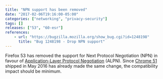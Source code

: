 ```yaml
---
title: "NPN support has been removed"
date: "2017-02-06T19:16:00-05:00"
categories: ["networking", "privacy-security"]
tags: []
releases: ["53", "60-esr"]
references:
    - url: "https://bugzilla.mozilla.org/show_bug.cgi?id=1248198"
      title: "Bug 1248198 - Drop NPN support"
---
```

Firefox 53 has removed the support for Next Protocol Negotiation (NPN) in favour of [Application-Layer Protocol Negotiation](https://en.wikipedia.org/wiki/Application-Layer_Protocol_Negotiation) (ALPN). Since [Chrome 51](https://developers.google.com/web/updates/2016/04/chrome-51-deprecations) shipped in May 2016 has already made the same change, the compatibility impact should be minimum.
